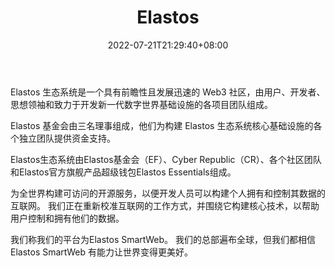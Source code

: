 ﻿---
weight: 
title: "Elastos"
description: "Elastos 生态系统是一个具有前瞻性且发展迅速的 Web3 社区，由用户、开发者、思想领袖和致力于开发新一代数字世界基础设施的各项目团队组成。"
date: 2022-07-21T21:29:40+08:00
lastmod: 2022-07-21T10:55:40+08:00
draft: false
authors: ["Cindy"]
featuredImage: "elastos.jpg"
link: "https://www.elastos.org/"
tags: ["区块链浏览器","Elastos"]
categories: ["navigation"]
navigation: ["区块链浏览器"]
lightgallery: true
toc: true
pinned: false
recommend: false
recommend1: false
---
Elastos 生态系统是一个具有前瞻性且发展迅速的 Web3 社区，由用户、开发者、思想领袖和致力于开发新一代数字世界基础设施的各项目团队组成。

Elastos 基金会由三名理事组成，他们为构建 Elastos 生态系统核心基础设施的各个独立团队提供资金支持。

Elastos生态系统由Elastos基金会（EF）、Cyber Republic（CR）、各个社区团队和Elastos官方旗舰产品超级钱包Elastos Essentials组成。

为全世界构建可访问的开源服务，以便开发人员可以构建个人拥有和控制其数据的互联网。 我们正在重新校准互联网的工作方式，并围绕它构建核心技术，以帮助用户控制和拥有他们的数据。

我们称我们的平台为Elastos SmartWeb。 我们的总部遍布全球，但我们都相信Elastos SmartWeb 有能力让世界变得更美好。
